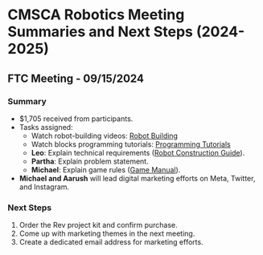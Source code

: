 # CMSCA Robotics Meeting Summaries and Next Steps (2024-2025)

## FTC Meeting - 09/15/2024
### Summary
- $1,705 received from participants.
- Tasks assigned:
  - Watch robot-building videos: [Robot Building](https://docs.revrobotics.com/ftc-kickoff-concepts)
  - Watch blocks programming tutorials: [Programming Tutorials](https://www.youtube.com/playlist?list=PLEuGrYl8iBm4A4yrRcatGcK7q0od0LYov)
  - **Leo**: Explain technical requirements ([Robot Construction Guide](https://ftc-resources.firstinspires.org/file/ftc/game/manual)).
  - **Partha**: Explain problem statement.
  - **Michael**: Explain game rules ([Game Manual](https://ftc-resources.firstinspires.org/file/ftc/game/manual)).
- **Michael and Aarush** will lead digital marketing efforts on Meta, Twitter, and Instagram.

### Next Steps
1. Order the Rev project kit and confirm purchase.
2. Come up with marketing themes in the next meeting.
3. Create a dedicated email address for marketing efforts.
